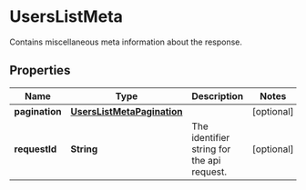 

# UsersListMeta

Contains miscellaneous meta information about the response.

## Properties

| Name | Type | Description | Notes |
|------------ | ------------- | ------------- | -------------|
|**pagination** | [**UsersListMetaPagination**](UsersListMetaPagination.md) |  |  [optional] |
|**requestId** | **String** | The identifier string for the api request. |  [optional] |



